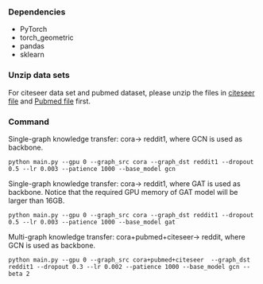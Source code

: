 ### Dependencies
* PyTorch
* torch_geometric
* pandas
* sklearn

### Unzip data sets 
For citeseer data set and pubmed dataset, please unzip the files in [citeseer file](https://github.com/Leo02016/MentorGNN/blob/main/data/citeseer/preprocessed_data.zip) and [Pubmed file](https://github.com/Leo02016/MentorGNN/blob/main/data/pubmed/preprocessed_data.zip) first. 

### Command
Single-graph knowledge transfer: cora-> reddit1, where GCN is used as backbone.
```
python main.py --gpu 0 --graph_src cora --graph_dst reddit1 --dropout 0.5 --lr 0.003 --patience 1000 --base_model gcn
```

Single-graph knowledge transfer: cora-> reddit1, where GAT is used as backbone. 
Notice that the required GPU memory of GAT model will be larger than 16GB.
```
python main.py --gpu 0 --graph_src cora --graph_dst reddit1 --dropout 0.5 --lr 0.003 --patience 1000 --base_model gat
```

Multi-graph knowledge transfer: cora+pubmed+citeseer-> reddit, where GCN is used as backbone.
```
python main.py --gpu 0 --graph_src cora+pubmed+citeseer  --graph_dst reddit1 --dropout 0.3 --lr 0.002 --patience 1000 --base_model gcn --beta 2
```

